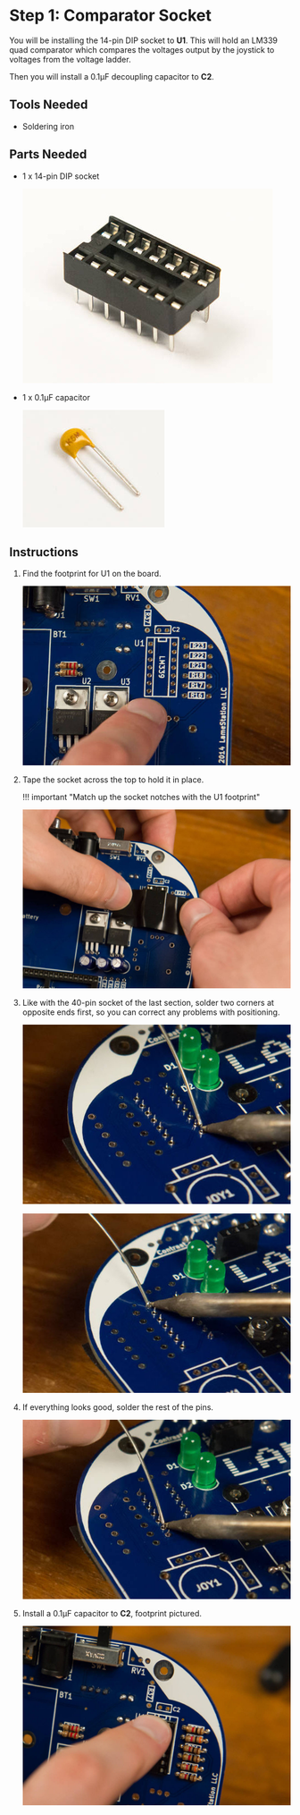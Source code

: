 # Step 1: Comparator Socket

You will be installing the 14-pin DIP socket to **U1**. This will hold
an LM339 quad comparator which compares the voltages output by the
joystick to voltages from the voltage ladder.

<!-- WHAT IS A QUAD COMPARATOR? -->

Then you will install a 0.1μF decoupling capacitor to **C2**.

## Tools Needed

- Soldering iron

## Parts Needed

- 1 x 14-pin DIP socket

  ![](images/15302690.jpg?width=300)

- 1 x 0.1μF capacitor

  ![](images/13893725.jpg?width=150)

## Instructions

1.  Find the footprint for U1 on the board.

    ![](images/15302689.jpg?width=500)

2.  Tape the socket across the top to hold it in place.

    !!! important "Match up the socket notches with the U1 footprint"

    ![](images/15302691.jpg?width=500)

3.  Like with the 40-pin socket of the last section, solder two corners
    at opposite ends first, so you can correct any problems with
    positioning.

    ![](images/15302692.jpg?width=500)

    ![](images/15302693.jpg?width=500)

4.  If everything looks good, solder the rest of the pins.

    ![](images/15302694.jpg?width=500)

5.  Install a 0.1μF capacitor to **C2**, footprint pictured.

    ![](images/15302704.jpg?width=500)
